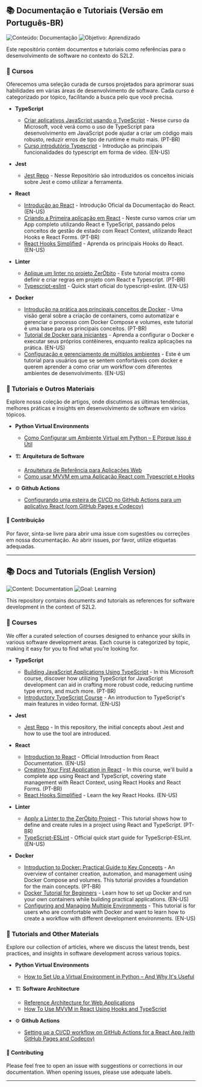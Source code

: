 ## 📚 Documentação e Tutoriais (Versão em Português-BR)
![Conteúdo: Documentação](https://img.shields.io/badge/conteúdo-documentação-007ec6.svg?style=for-the-badge&logo=markdown&logoColor=white)
![Objetivo: Aprendizado](https://img.shields.io/badge/objetivo-aprendizado-4c1.svg?style=for-the-badge&logo=githubactions&logoColor=white)

Este repositório contém documentos e tutoriais como referências para o desenvolvimento de software no contexto do S2L2.

### 📖 Cursos

Oferecemos uma seleção curada de cursos projetados para aprimorar suas habilidades em várias áreas de desenvolvimento de software. Cada curso é categorizado por tópico, facilitando a busca pelo que você precisa.

- **TypeScript**
  - [Criar aplicativos JavaScript usando o TypeScript](https://learn.microsoft.com/pt-br/training/paths/build-javascript-applications-typescript/) -  Nesse curso da Microsoft, você verá como o uso de TypeScript para desenvolvimento em JavaScript pode ajudar a criar um código mais robusto, reduzir erros de tipo de runtime e muito mais. (PT-BR)
  - [Curso introdutório Typescript](https://youtu.be/VGu1vDAWNTg?si=yYK7LBIvJwvlargG) - Introdução as principais funcionalidades do typescript em forma de vídeo. (EN-US)

- **Jest**
  - [Jest Repo](https://github.com/SocialSoftwareLivingLab/jest-template) - Nesse Repositório são introduzidos os conceitos iniciais sobre Jest e como utilizar a ferramenta.

- **React**
  - [Introdução ao React](https://react.dev/learn) - Introdução Oficial da Documentação do React. (EN-US)
  - [Criando a Primeira aplicação em React](https://balta.io/cursos/criando-um-app-com-react-typeScript-hooks-context-forms) - Neste curso vamos criar um App completo utilizando React e TypeScript, passando pelos conceitos de gestão de estado com React Context, utilizando React Hooks e React Forms. (PT-BR)
  - [React Hooks Simplified](https://courses.webdevsimplified.com/react-hooks-simplified) - Aprenda os principais Hooks do React. (EN-US)

- **Linter**
  - [Aplique um linter no projeto ZerÓbito](./articles/linter.md) - Este tutorial mostra como definir e criar regras em projeto com React e Typescript. (PT-BR)
  - [Typescript-eslint](https://typescript-eslint.io/getting-started/) - Quick start oficial do typescript-eslint. (EN-US)

- **Docker**
  - [Introdução na prática aos principais conceitos de Docker](./articles/docker.md) - Uma visão geral sobre a criação de containers, como automatizar e gerenciar o processo com Docker Compose e volumes, este tutorial é uma base para os principais conceitos. (PT-BR)
  - [Tutorial de Docker para iniciantes](https://docker-curriculum.com/) - Aprenda a configurar o Docker e executar seus próprios contêineres, enquanto realiza aplicações na prática. (EN-US)
  - [Configuração e gerenciamento de múltiplos ambientes](https://overcast.blog/multi-environment-deployments-with-docker-a-guide-890e193191b6) - Este é um tutorial para usuários que se sentem confortáveis com docker e querem aprender a como criar um workflow com diferentes ambientes de desenvolvimento. (EN-US)

### 📑 Tutoriais e Outros Materiais

Explore nossa coleção de artigos, onde discutimos as últimas tendências, melhores práticas e insights em desenvolvimento de software em vários tópicos.

- **Python Virtual Environments**
  - [Como Configurar um Ambiente Virtual em Python – E Porque Isso é Útil](https://www.freecodecamp.org/news/how-to-setup-virtual-environments-in-python/)  

- 🏗️ **Arquitetura de Software**
  - [Arquitetura de Referência para Aplicações Web](SwArch/ReferenceWebArchitecture.md)
  - [Como usar MVVM em uma Aplicação React com Typescript e Hooks](https://www.perssondennis.com/articles/how-to-use-mvvm-in-react-using-hooks-and-typescript)
 
- ⚙️ **Github Actions**
  - [Configurando uma esteira de CI/CD no GitHub Actions para um aplicativo React (com GitHub Pages e Codecov)](https://dev.to/dyarleniber/setting-up-a-ci-cd-workflow-on-github-actions-for-a-react-app-with-github-pages-and-codecov-4hnp)

#### 🤝 Contribuição

Por favor, sinta-se livre para abrir uma issue com sugestões ou correções em nossa documentação. Ao abrir issues, por favor, utilize etiquetas adequadas.

---

## 📚 Docs and Tutorials (English Version)
![Content: Documentation](https://img.shields.io/badge/content-documentation-007ec6.svg?style=for-the-badge&logo=markdown&logoColor=white)
![Goal: Learning](https://img.shields.io/badge/goal-learning-4c1.svg?style=for-the-badge&logo=githubactions&logoColor=white)

This repository contains documents and tutorials as references for software development in the context of S2L2.

### 📖 Courses

We offer a curated selection of courses designed to enhance your skills in various software development areas. Each course is categorized by topic, making it easy for you to find what you're looking for.

- **TypeScript**
  - [Building JavaScript Applications Using TypeScript](https://learn.microsoft.com/pt-br/training/paths/build-javascript-applications-typescript/) - In this Microsoft course, discover how utilizing TypeScript for JavaScript development can aid in crafting more robust code, reducing runtime type errors, and much more. (PT-BR)
  - [Introductory TypeScript Course](https://youtu.be/VGu1vDAWNTg?si=yYK7LBIvJwvlargG) - An introduction to TypeScript's main features in video format. (EN-US)

- **Jest**
  - [Jest Repo](https://github.com/SocialSoftwareLivingLab/jest-template) - In this repository, the initial concepts about Jest and how to use the tool are introduced.

- **React**
  - [Introduction to React](https://react.dev/learn) - Official Introduction from React Documentation. (EN-US)
  - [Creating Your First Application in React](https://balta.io/cursos/criando-um-app-com-react-typeScript-hooks-context-forms) - In this course, we'll build a complete app using React and TypeScript, covering state management with React Context, using React Hooks and React Forms. (PT-BR)
  - [React Hooks Simplified](https://courses.webdevsimplified.com/react-hooks-simplified) - Learn the key React Hooks. (EN-US)

- **Linter**  
  - [Apply a Linter to the ZerÓbito Project](./articles/linter.md) - This tutorial shows how to define and create rules in a project using React and TypeScript. (PT-BR)  
  - [TypeScript-ESLint](https://typescript-eslint.io/getting-started/) - Official quick start guide for TypeScript-ESLint. (EN-US)

- **Docker**
  - [Introduction to Docker: Practical Guide to Key Concepts](./articles/docker.md) - An overview of container creation, automation, and management using Docker Compose and volumes. This tutorial provides a foundation for the main concepts. (PT-BR)  
  - [Docker Tutorial for Beginners](https://docker-curriculum.com/) - Learn how to set up Docker and run your own containers while building practical applications. (EN-US)  
  - [Configuring and Managing Multiple Environments](https://overcast.blog/multi-environment-deployments-with-docker-a-guide-890e193191b6) - This tutorial is for users who are comfortable with Docker and want to learn how to create a workflow with different development environments. (EN-US)  


### 📑 Tutorials and Other Materials

Explore our collection of articles, where we discuss the latest trends, best practices, and insights in software development across various topics.

- **Python Virtual Environments**
  - [How to Set Up a Virtual Environment in Python – And Why It's Useful](https://www.freecodecamp.org/news/how-to-setup-virtual-environments-in-python/)  

- 🏗️ **Software Architecture**
  - [Reference Architecture for Web Applications](SwArch/ReferenceWebArchitecture.md)
  - [How To Use MVVM in React Using Hooks and TypeScript](https://www.perssondennis.com/articles/how-to-use-mvvm-in-react-using-hooks-and-typescript)

- ⚙️ **Github Actions**
  - [Setting up a CI/CD workflow on GitHub Actions for a React App (with GitHub Pages and Codecov)](https://dev.to/dyarleniber/setting-up-a-ci-cd-workflow-on-github-actions-for-a-react-app-with-github-pages-and-codecov-4hnp)
  
#### 🤝 Contributing

Please feel free to open an issue with suggestions or corrections in our documentation. When opening issues, please use adequate labels.

---
